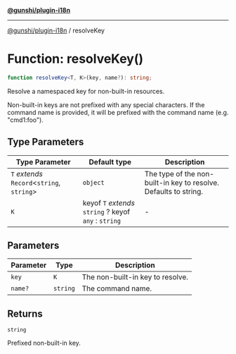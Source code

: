 [**@gunshi/plugin-i18n**](../index.md)

***

[@gunshi/plugin-i18n](../index.md) / resolveKey

# Function: resolveKey()

```ts
function resolveKey<T, K>(key, name?): string;
```

Resolve a namespaced key for non-built-in resources.

Non-built-in keys are not prefixed with any special characters. If the command name is provided, it will be prefixed with the command name (e.g. "cmd1:foo").

## Type Parameters

| Type Parameter | Default type | Description |
| ------ | ------ | ------ |
| `T` *extends* `Record`\<`string`, `string`\> | `object` | The type of the non-built-in key to resolve. Defaults to string. |
| `K` | keyof `T` *extends* `string` ? keyof `any` : `string` | - |

## Parameters

| Parameter | Type | Description |
| ------ | ------ | ------ |
| `key` | `K` | The non-built-in key to resolve. |
| `name?` | `string` | The command name. |

## Returns

`string`

Prefixed non-built-in key.
